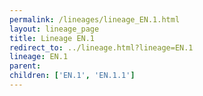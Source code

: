 ```yaml
---
permalink: /lineages/lineage_EN.1.html
layout: lineage_page
title: Lineage EN.1
redirect_to: ../lineage.html?lineage=EN.1
lineage: EN.1
parent: 
children: ['EN.1', 'EN.1.1']
---
```

